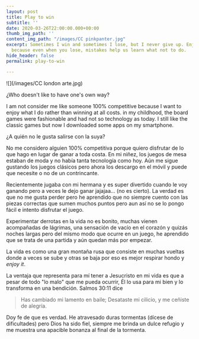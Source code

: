 ```yaml
---
layout: post
title: Play to win
subtitle: ''
date: 2020-03-26T22:00:00.000+00:00
thumb_img_path: ''
content_img_path: "/images/CC pinkpanter.jpg"
excerpt: Sometimes I win and sometimes I lose, but I never give up. Enjoy each round
  because even when you lose, mistakes help us learn what not to do.
hide_header: false
permalink: play-to-win

---
```

![](/images/CC london arte.jpg)

¿Who doesn't like to have one's own way?

I am not consider me like someone 100% competitive because I want to enjoy what I do rather than winning at all costs. in my childhood, the board games were fashionable and had not so technology as today. I still like the classic games but now I downloaded some apps on my smartphone.

¿A quién no le gusta salirse con la suya?

No me considero alguien 100% competitiva porque quiero disfrutar de lo que hago en lugar de ganar a toda costa. En mi niñez, los juegos de mesa estaban de moda y no había tanta tecnología como hoy. Aún me sigue gustando los juegos clásicos pero ahora los descargo en el móvil y puede que necesite o no de un contrincante.

Recientemente jugaba con mi hermana y es super divertido cuando le voy ganando pero a veces le dejo ganar jajajaa... (no es cierto). La verdad es que no me gusta perder pero he aprendido que no siempre cuento con las piezas correctas que sumen muchos puntos pero aun así no se lo pongo fácil e intento disfrutar el juego.

Experimentar derrotas en la vida no es bonito, muchas vienen acompañadas de lágrimas, una sensación de vacío en el corazón y quizás noches largas pero del mismo modo que ocurre en un juego, he aprendido que se trata de una partida y aún quedan más por empezar.

La vida es como una gran montaña rusa que consiste en muchas vueltas donde a veces se sube y otras se baja por eso es mejor respirar hondo y _enjoy it_.

La ventaja que representa para mí tener a Jesucristo en mi vida es que a pesar de todo "lo malo" que me pueda ocurrir, Él lo usa para mi bien y lo transforma en una bendición. Salmos 30:11 dice

> Has cambiado mi lamento en baile; Desataste mi cilicio, y me ceñiste de alegría.

Doy fe de que es verdad. He atravesado duras tormentas (dícese de dificultades) pero Dios ha sido fiel, siempre me brinda un dulce refugio y me muestra una apacible bonanza al final de la tormenta.